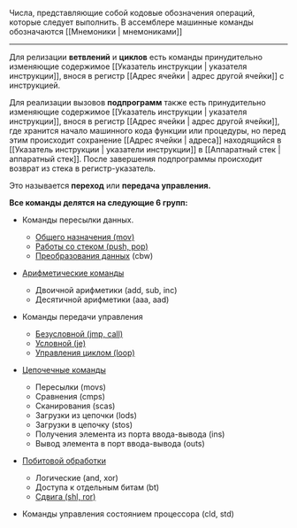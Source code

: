 Числа, представляющие собой кодовые обозначения операций, которые следует выполнить.
В ассемблере машинные команды обозначаются [[Мнемоники | мнемониками]]

---
Для релизации __ветвлений__ и __циклов__ есть команды принудительно изменяющие содержимое [[Указатель инструкции | указателя инструкции]], внося в регистр [[Адрес ячейки | адрес другой ячейки]] с инструкцией. 

Для реализации вызовов __подпрограмм__ также есть принудительно изменяющие содержимое [[Указатель инструкции | указателя инструкции]], внося в регистр [[Адрес ячейки | адрес другой ячейки]], где хранится начало машинного кода функции или процедуры, но перед этим происходит сохранение [[Адрес ячейки | адреса]] находящийся в [[Указатель инструкции | указатели инструкции]] в  [[Аппаратный стек | аппаратный стек]]. После завершения подпрограммы происходит возврат из стека в регистр-указатель. 

 Это называется __переход__ или __передача управления.__
 
**Все команды делятся на следующие 6 групп:**

-   Команды пересылки данных.
	-   [Общего назначения (mov)](https://indigobits.com/assembler/13-komandy-peresylki.html)
	-   [Работы со стеком (push, pop)](https://indigobits.com/assembler/24-komandy-raboty-so-stekom.html)
	-   [Преобразования данных](https://indigobits.com/assembler/12-komandy-rasshireniya.html) (cbw)

-   [Арифметические команды](https://indigobits.com/assembler/11-arifmeticheskie-komandy.html)
	-   Двоичной арифметики (add, sub, inc)
	-   Десятичной арифметики (aaa, aad)

-   Команды передачи управления
	-   [Безусловной (jmp, call)](https://indigobits.com/assembler/17-bezuslovnaya-peredacha-upravleniya.html)
	-   [Условной (je)](https://indigobits.com/assembler/18-komandy-uslovnoj-peredachi-upravleniya.html)
	-   [Управления циклом (loop)](https://indigobits.com/assembler/19-komandy-organizacii-ciklicheskogo-vipolneniya-programm.html)

-   [Цепочечные команды](https://indigobits.com/assembler/21-cepochechnye-komandy.html)
	-   Пересылки (movs)
	-   Сравнения (cmps)
	-   Сканирования (scas)
	-   Загрузки из цепочки (lods)
	-   Загрузки в цепочку (stos)
	-   Получения элемента из порта ввода-вывода (ins)
	-   Вывод элемента в порт ввода-вывода (outs)

-   [Побитовой обработки](https://indigobits.com/assembler/29-komandy-pobitovoj-obrabotki-tipy-operandov-logicheskie-operacii-komandy-dostupa-u-otdelnym-bitam.html)
	-   Логические (and, xor)
	-   Доступа к отдельным битам (bt)
	-   [Сдвига (shl, ror)](https://indigobits.com/assembler/30-komandy-sdviga-i-ciklicheskogo-sdviga.html)

-   Команды управления состоянием процессора (cld, std)
